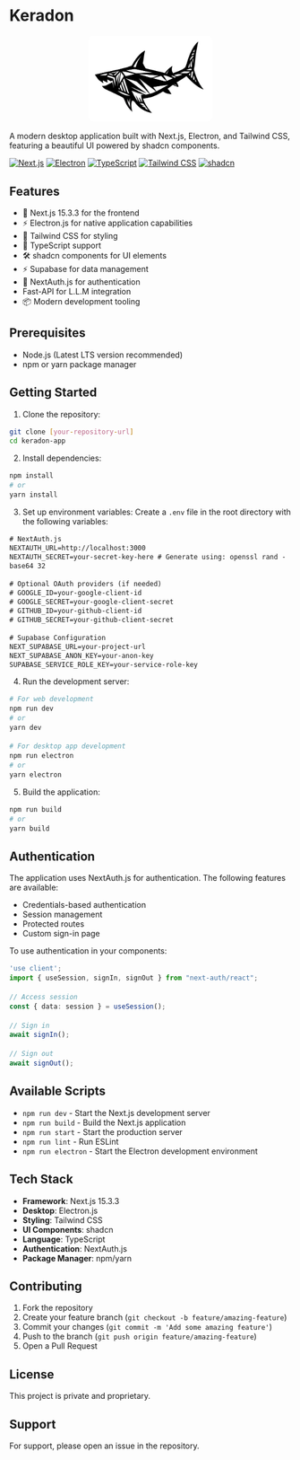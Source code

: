 # Keradon 

<div align="center">
  <img src="public/logo.png" alt="Keradon Logo" width="200" style="background-color: white; padding: 10px; border-radius: 8px;"/>
</div>

A modern desktop application built with Next.js, Electron, and Tailwind CSS, featuring a beautiful UI powered by shadcn components.

[![Next.js](https://img.shields.io/badge/Next.js-15.3.3-000000?style=flat-square&logo=next.js&logoColor=white)](https://nextjs.org/)
[![Electron](https://img.shields.io/badge/Electron-29.1.0-2C2E3B?style=flat-square&logo=electron&logoColor=white)](https://www.electronjs.org/)
[![TypeScript](https://img.shields.io/badge/TypeScript-5.3.3-1E1E1E?style=flat-square&logo=typescript&logoColor=white)](https://www.typescriptlang.org/)
[![Tailwind CSS](https://img.shields.io/badge/Tailwind_CSS-3.4.1-1E293B?style=flat-square&logo=tailwind-css&logoColor=white)](https://tailwindcss.com/)
[![shadcn](https://img.shields.io/badge/shadcn-UI-18181B?style=flat-square&logoColor=white)](https://ui.shadcn.com/)

## Features

- 🚀 Next.js 15.3.3 for the frontend
- ⚡ Electron.js for native application capabilities
- 🎨 Tailwind CSS for styling
- 🎯 TypeScript support
- 🛠️ shadcn components for UI elements
- ⚡ Supabase for data management
- 🔐 NextAuth.js for authentication
- Fast-API for L.L.M integration
- 📦 Modern development tooling

## Prerequisites

- Node.js (Latest LTS version recommended)
- npm or yarn package manager

## Getting Started

1. Clone the repository:
```bash
git clone [your-repository-url]
cd keradon-app
```

2. Install dependencies:
```bash
npm install
# or
yarn install
```

3. Set up environment variables:
Create a `.env` file in the root directory with the following variables:
```env
# NextAuth.js
NEXTAUTH_URL=http://localhost:3000
NEXTAUTH_SECRET=your-secret-key-here # Generate using: openssl rand -base64 32

# Optional OAuth providers (if needed)
# GOOGLE_ID=your-google-client-id
# GOOGLE_SECRET=your-google-client-secret
# GITHUB_ID=your-github-client-id
# GITHUB_SECRET=your-github-client-secret

# Supabase Configuration
NEXT_SUPABASE_URL=your-project-url
NEXT_SUPABASE_ANON_KEY=your-anon-key
SUPABASE_SERVICE_ROLE_KEY=your-service-role-key
```

4. Run the development server:
```bash
# For web development
npm run dev
# or
yarn dev

# For desktop app development
npm run electron
# or
yarn electron
```

5. Build the application:
```bash
npm run build
# or
yarn build
```

## Authentication

The application uses NextAuth.js for authentication. The following features are available:

- Credentials-based authentication
- Session management
- Protected routes
- Custom sign-in page

To use authentication in your components:

```typescript
'use client';
import { useSession, signIn, signOut } from "next-auth/react";

// Access session
const { data: session } = useSession();

// Sign in
await signIn();

// Sign out
await signOut();
```

## Available Scripts

- `npm run dev` - Start the Next.js development server
- `npm run build` - Build the Next.js application
- `npm run start` - Start the production server
- `npm run lint` - Run ESLint
- `npm run electron` - Start the Electron development environment

## Tech Stack

- **Framework**: Next.js 15.3.3
- **Desktop**: Electron.js
- **Styling**: Tailwind CSS
- **UI Components**: shadcn
- **Language**: TypeScript
- **Authentication**: NextAuth.js
- **Package Manager**: npm/yarn

## Contributing

1. Fork the repository
2. Create your feature branch (`git checkout -b feature/amazing-feature`)
3. Commit your changes (`git commit -m 'Add some amazing feature'`)
4. Push to the branch (`git push origin feature/amazing-feature`)
5. Open a Pull Request

## License

This project is private and proprietary.

## Support

For support, please open an issue in the repository. 
